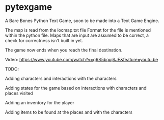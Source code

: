 # pytexgame
A Bare Bones Python Text Game, soon to be made into a Text Game Engine.

The map is read from the locmap.txt file
Format for the file is mentioned within the python file. 
Maps that are input are assumed to be correct, a check for correctness isn't built in yet. 

The game now ends when you reach the final destination.

Video:
https://www.youtube.com/watch?v=g6S5bqujSJE&feature=youtu.be

TODO:

Adding characters and interactions with the characters

Adding states for the game based on interactions with characters and places visited

Adding an inventory for the player

Adding items to be found at the places and with the characters

